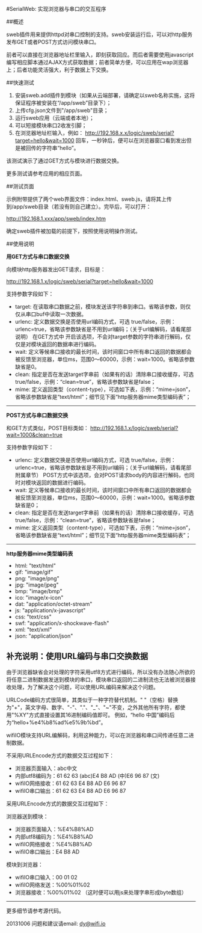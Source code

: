 ﻿#SerialWeb: 实现浏览器与串口的交互程序


##概述

sweb插件用来提供httpd对串口控制的支持。sweb安装运行后，可以对http服务发布GET或者POST方式访问模块串口。

前者可以直接在浏览器地址栏里输入，即刻获取回应。而后者需要使用javascript编写相应脚本通过AJAX方式获取数据；前者简单方便，可以应用在wap浏览器上；后者功能灵活强大，利于数据上下交换。

##快速测试

1. 安装sweb.add插件到模块（如果从云端部署，请确定以sweb名称实施，这将保证程序被安装在“/app/sweb”目录下）；
2. 上传cfg.json文件到"/app/sweb"目录；
3. 运行sweb应用（云端或者本地）；
4. 可以短接模块串口2收发引脚；
5. 在浏览器地址栏输入，例如：
http://192.168.x.x/logic/sweb/serial?target=hello&wait=1000
回车，一秒钟后，便可以在浏览器窗口看到发出但是被回传的字符串“hello”。

该测试演示了通过GET方式与模块进行数据交换。

更多测试请参考应用的相应页面。

##测试页面

示例附带提供了两个web界面文件：index.html、sweb.js，请将其上传到/app/sweb目录（若没有则自己建立）。完毕后，可以打开：

http://192.168.1.xxx/app/sweb/index.htm

确定sweb插件被加载的前提下，按照使用说明操作测试。


##使用说明


**用GET方式与串口数据交换**

向模块http服务器发出GET请求，目标是：

http://192.168.1.x/logic/sweb/serial?target=hello&wait=1000

支持参数字段如下：

* target: 在读取串口数据之前，模块发送该字符串到串口。省略该参数，则仅仅从串口buf中读取一次数据。
* urlenc: 定义数据交换是否使用url编码方式，可选 true/false，示例：urlenc=true，省略该参数缺省是不用到url编码；（关于url编解码，请看尾部说明）
在GET方式中 开启该选项，不会对target参数的字符串进行解码，仅仅是对模块返回的数据串进行编码。
* wait: 定义等候串口接收的最长时间，该时间窗口中所有串口返回的数据都会被反馈至浏览器，单位ms，范围0～60000，示例：wait=1000。省略该参数缺省是0。
* clean: 指定是否在发送target字串前（如果有的话）清除串口接收缓存，可选 true/false，示例：“clean=true”，省略该参数缺省是false；
* mime: 定义返回类型（content-type），可选如下表，示例：“mime=json”，省略该参数缺省是“text/html”；细节见下面“http服务器mime类型编码表”；


****************


**POST方式与串口数据交换**

和GET方式类似，POST目标类如：
http://192.168.1.x/logic/sweb/serial?wait=1000&clean=true

支持参数字段如下：

* urlenc: 定义数据交换是否使用url编码方式，可选 true/false，示例：urlenc=true，省略该参数缺省是不用到url编码；（关于url编解码，请看尾部附属章节）
POST方式中该选项，会对POST请求body的内容进行解码，也同时对模块返回的数据进行编码。
* wait: 定义等候串口接收的最长时间，该时间窗口中所有串口返回的数据都会被反馈至浏览器，单位ms，范围0～60000，示例：wait=1000。省略该参数缺省是0；
* clean: 指定是否在发送target字串前（如果有的话）清除串口接收缓存，可选 true/false，示例：“clean=true”，省略该参数缺省是false；
* mime: 定义返回类型（content-type），可选如下表，示例：“mime=json”，省略该参数缺省是“text/html”；细节见下面“http服务器mime类型编码表”；

****************

**http服务器mime类型编码表**

* html: "text/html"
* gif: "image/gif"
* png: "image/png"
* jpg: "image/jpeg"
* bmp: "image/bmp"
* ico: "image/x-icon"
* dat: "application/octet-stream"
* js: "application/x-javascript"
* css: "text/css"
* swf: "application/x-shockwave-flash"
* xml: "text/xml"
* json: "application/json"


补充说明：使用URL编码与串口交换数据
--------
由于浏览器缺省会对处理的字符采用utf8方式进行编码，所以没有办法随心所欲的将任意二进制数据发送到模块的串口，模块串口返回的二进制流也无法被浏览器接收处理，为了解决这个问题，可以使用URL编码来解决这个问题。

URLCode编码方式很简单，其类似于一种字符替代机制。" "（空格）替换为"+"，英文字母、数字、"-"、"."、"_"、"~"不变，之外其他所有字符，都使用"%XY"方式直接设置其16进制编码值即可。
例如，“hello 中国”编码后为“hello+%e4%b8%ad%e5%9b%bd”。

wifiIO模块支持URL编解码，利用这种能力，可以在浏览器和串口间传递任意二进制数据。

不采用URLEncode方式的数据交互过程如下：

* 浏览器页面输入：abc中文
* 内部utf8编码为：61 62 63 (abc)E4 B8 AD (中)E6 96 87 (文)
* wifiIO网络接收：61 62 63 E4 B8 AD E6 96 87
* wifiIO串口输出：61 62 63 E4 B8 AD E6 96 87

采用URLEncode方式的数据交互过程如下：

浏览器送到模块：

* 浏览器页面输入：%E4%B8%AD
* 内部utf8编码为：%E4%B8%AD
* wifiIO网络接收：%E4%B8%AD
* wifiIO串口输出：E4 B8 AD


模块到浏览器：

* wifiIO串口输入：00 01 02
* wifiIO网络发送：%00%01%02
* 浏览器接收：%00%01%02 （这时便可以用js来处理字串形成byte数组）

****
更多细节请参考源代码。

20131006
问题和建议请email: dy@wifi.io 


